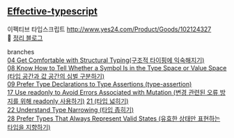 ## [Effective-typescript](http://www.yes24.com/Product/Goods/102124327)


이펙티브 타입스크립트
http://www.yes24.com/Product/Goods/102124327 <br />
👾 [정리 블로그](https://iamjoy.tistory.com/category/%EB%B0%B1%EC%97%94%EB%93%9C%20%EA%B0%9C%EB%B0%9C) <br />


branches <br />
[04 Get Comfortable with Structural Typing(구조적 타이핑에 익숙해지기)](https://github.com/erie0210/effective-typescript/tree/004-structural-typing) <br />
[08 Know How to Tell Whether a Symbol Is in the Type Space or Value Space (타입 공간과 값 공간의 심벌 구분하기)](https://github.com/erie0210/effective-typescript/tree/008-symbol-space-value-space)<br />
[09 Prefer Type Declarations to Type Assertions (type-assertion)](https://github.com/erie0210/effective-typescript/tree/09-type-assertion) <br />
[17 Use readonly to Avoid Errors Associated with Mutation (변경 관련된 오류 방지를 위해 readonly 사용하기)](https://github.com/erie0210/effective-typescript/tree/17-use-readonly)
[21 (타입 넓히기)](https://github.com/erie0210/effective-typescript/tree/023-type-narrowing) <br />
[22 Understand Type Narrowing (타입 좁히기)](https://github.com/erie0210/effective-typescript/tree/022-type-widening) <br />
[28 Prefer Types That Always Represent Valid States (유효한 상태만 표현하는 타입을 지향하기)](https://github.com/erie0210/effective-typescript/tree/028-valid-state-type) <br />
